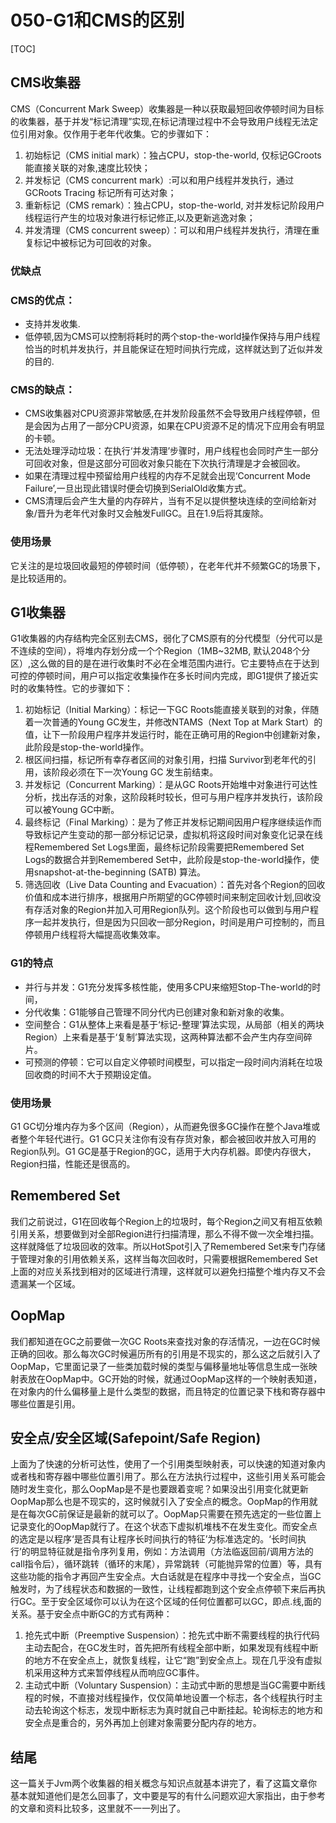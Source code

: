 # 050-G1和CMS的区别

[TOC]

## **CMS收集器**

CMS（Concurrent Mark Sweep）收集器是一种以获取最短回收停顿时间为目标的收集器，基于并发“标记清理”实现,在标记清理过程中不会导致用户线程无法定位引用对象。仅作用于老年代收集。它的步骤如下：

1. 初始标记（CMS initial mark）：独占CPU，stop-the-world, 仅标记GCroots能直接关联的对象,速度比较快；
2. 并发标记（CMS concurrent mark）:可以和用户线程并发执行，通过GCRoots Tracing 标记所有可达对象；
3. 重新标记（CMS remark）：独占CPU，stop-the-world, 对并发标记阶段用户线程运行产生的垃圾对象进行标记修正,以及更新逃逸对象；
4. 并发清理（CMS concurrent sweep）：可以和用户线程并发执行，清理在重复标记中被标记为可回收的对象。

### **优缺点**

### **CMS的优点：**

- 支持并发收集.
- 低停顿,因为CMS可以控制将耗时的两个stop-the-world操作保持与用户线程恰当的时机并发执行，并且能保证在短时间执行完成，这样就达到了近似并发的目的.

### **CMS的缺点：**

- CMS收集器对CPU资源非常敏感,在并发阶段虽然不会导致用户线程停顿，但是会因为占用了一部分CPU资源，如果在CPU资源不足的情况下应用会有明显的卡顿。
- 无法处理浮动垃圾：在执行‘并发清理’步骤时，用户线程也会同时产生一部分可回收对象，但是这部分可回收对象只能在下次执行清理是才会被回收。
- 如果在清理过程中预留给用户线程的内存不足就会出现‘Concurrent Mode Failure’,一旦出现此错误时便会切换到SerialOld收集方式。
- CMS清理后会产生大量的内存碎片，当有不足以提供整块连续的空间给新对象/晋升为老年代对象时又会触发FullGC。且在1.9后将其废除。

### **使用场景**

它关注的是垃圾回收最短的停顿时间（低停顿），在老年代并不频繁GC的场景下，是比较适用的。

## **G1收集器**

G1收集器的内存结构完全区别去CMS，弱化了CMS原有的分代模型（分代可以是不连续的空间），将堆内存划分成一个个Region（1MB~32MB, 默认2048个分区）,这么做的目的是在进行收集时不必在全堆范围内进行。它主要特点在于达到可控的停顿时间，用户可以指定收集操作在多长时间内完成，即G1提供了接近实时的收集特性。它的步骤如下：

1. 初始标记（Initial Marking）：标记一下GC Roots能直接关联到的对象，伴随着一次普通的Young GC发生，并修改NTAMS（Next Top at Mark Start）的值，让下一阶段用户程序并发运行时，能在正确可用的Region中创建新对象，此阶段是stop-the-world操作。
2. 根区间扫描，标记所有幸存者区间的对象引用，扫描 Survivor到老年代的引用，该阶段必须在下一次Young GC 发生前结束。
3. 并发标记（Concurrent Marking）：是从GC Roots开始堆中对象进行可达性分析，找出存活的对象，这阶段耗时较长，但可与用户程序并发执行，该阶段可以被Young GC中断。
4. 最终标记（Final Marking）：是为了修正并发标记期间因用户程序继续运作而导致标记产生变动的那一部分标记记录，虚拟机将这段时间对象变化记录在线程Remembered Set Logs里面，最终标记阶段需要把Remembered Set Logs的数据合并到Remembered Set中，此阶段是stop-the-world操作，使用snapshot-at-the-beginning (SATB) 算法。
5. 筛选回收（Live Data Counting and Evacuation）：首先对各个Region的回收价值和成本进行排序，根据用户所期望的GC停顿时间来制定回收计划,回收没有存活对象的Region并加入可用Region队列。这个阶段也可以做到与用户程序一起并发执行，但是因为只回收一部分Region，时间是用户可控制的，而且停顿用户线程将大幅提高收集效率。

### **G1的特点**

- 并行与并发：G1充分发挥多核性能，使用多CPU来缩短Stop-The-world的时间，
- 分代收集：G1能够自己管理不同分代内已创建对象和新对象的收集。
- 空间整合：G1从整体上来看是基于‘标记-整理’算法实现，从局部（相关的两块Region）上来看是基于‘复制’算法实现，这两种算法都不会产生内存空间碎片。
- 可预测的停顿：它可以自定义停顿时间模型，可以指定一段时间内消耗在垃圾回收商的时间不大于预期设定值。

### **使用场景**

G1 GC切分堆内存为多个区间（Region），从而避免很多GC操作在整个Java堆或者整个年轻代进行。G1 GC只关注你有没有存货对象，都会被回收并放入可用的Region队列。G1 GC是基于Region的GC，适用于大内存机器。即使内存很大，Region扫描，性能还是很高的。

## **Remembered Set**

我们之前说过，G1在回收每个Region上的垃圾时，每个Region之间又有相互依赖引用关系，想要做到对全部Region进行扫描清理，那么不得不做一次全堆扫描。这样就降低了垃圾回收的效率。所以HotSpot引入了Remembered Set来专门存储于管理对象的引用依赖关系，这样当每次回收时，只需要根据Remembered Set上面的对应关系找到相对的区域进行清理，这样就可以避免扫描整个堆内存又不会遗漏某一个区域。

## **OopMap**

我们都知道在GC之前要做一次GC Roots来查找对象的存活情况，一边在GC时候正确的回收。那么每次GC时候遍历所有的引用是不现实的，那么这之后就引入了OopMap，它里面记录了一些类加载时候的类型与偏移量地址等信息生成一张映射表放在OopMap中。GC开始的时候，就通过OopMap这样的一个映射表知道，在对象内的什么偏移量上是什么类型的数据，而且特定的位置记录下栈和寄存器中哪些位置是引用。

## **安全点/安全区域(Safepoint/Safe Region)**

上面为了快速的分析可达性，使用了一个引用类型映射表，可以快速的知道对象内或者栈和寄存器中哪些位置引用了。那么在方法执行过程中，这些引用关系可能会随时发生变化，那么OopMap是不是也要跟着变呢？如果没出引用变化就更新OopMap那么也是不现实的，这时候就引入了安全点的概念。OopMap的作用就是在每次GC前保证是最新的就可以了。OopMap只需要在预先选定的一些位置上记录变化的OopMap就行了。在这个状态下虚拟机堆栈不在发生变化。而安全点的选定是以程序‘是否具有让程序长时间执行的特征’为标准选定的。‘长时间执行’的明显特征就是指令序列复用，例如：方法调用（方法临返回前/调用方法的call指令后），循环跳转（循环的末尾），异常跳转（可能抛异常的位置）等，具有这些功能的指令才再回产生安全点。大白话就是在程序中寻找一个安全点，当GC触发时，为了线程状态和数据的一致性，让线程都跑到这个安全点停顿下来后再执行GC。至于安全区域你可以认为在这个区域的任何位置都可以GC，即点.线,面的关系。基于安全点中断GC的方式有两种：

1. 抢先式中断（Preemptive Suspension）：抢先式中断不需要线程的执行代码主动去配合，在GC发生时，首先把所有线程全部中断，如果发现有线程中断的地方不在安全点上，就恢复线程，让它“跑”到安全点上。现在几乎没有虚拟机采用这种方式来暂停线程从而响应GC事件。
2. 主动式中断（Voluntary Suspension）：主动式中断的思想是当GC需要中断线程的时候，不直接对线程操作，仅仅简单地设置一个标志，各个线程执行时主动去轮询这个标志，发现中断标志为真时就自己中断挂起。轮询标志的地方和安全点是重合的，另外再加上创建对象需要分配内存的地方。



## **结尾**

这一篇关于Jvm两个收集器的相关概念与知识点就基本讲完了，看了这篇文章你基本就知道他们是怎么回事了，文中要是写的有什么问题欢迎大家指出，由于参考的文章和资料比较多，这里就不一一列出了。